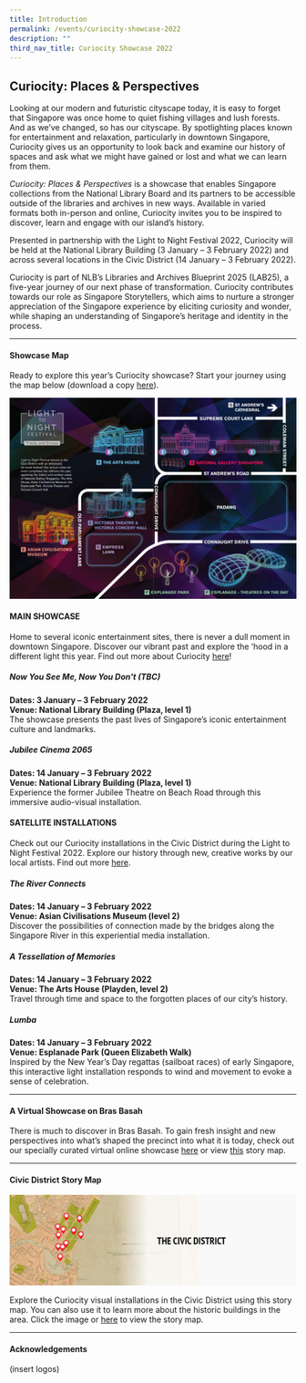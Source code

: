 ```yaml
---
title: Introduction
permalink: /events/curiocity-showcase-2022
description: ""
third_nav_title: Curiocity Showcase 2022
---
```

## **Curiocity: Places & Perspectives**
Looking at our modern and futuristic cityscape today, it is easy to forget that Singapore was once home to quiet fishing villages and lush forests. And as we’ve changed, so has our cityscape. By spotlighting places known for entertainment and relaxation, particularly in downtown Singapore, Curiocity gives us an opportunity to look back and examine our history of spaces and ask what we might have gained or lost and what we can learn from them.

*Curiocity: Places & Perspectives* is a showcase that enables Singapore collections from the National Library Board and its partners to be accessible outside of the libraries and archives in new ways. Available in varied formats both in-person and online, Curiocity invites you to be inspired to discover, learn and engage with our island’s history.

Presented in partnership with the Light to Night Festival 2022, Curiocity will be held at the National Library Building (3 January – 3 February 2022) and across several locations in the Civic District (14 January – 3 February 2022).

Curiocity is part of NLB’s Libraries and Archives Blueprint 2025 (LAB25), a five-year journey of our next phase of transformation. Curiocity contributes towards our role as Singapore Storytellers, which aims to nurture a stronger appreciation of the Singapore experience by eliciting curiosity and wonder, while shaping an understanding of Singapore’s heritage and identity in the process.


___

#### **Showcase Map**

Ready to explore this year’s Curiocity showcase? Start your journey using the map below (download a copy [here](/files/sample-light-map.pdf)). 

![Alt text for image on Isomer site](/images/sample_light_map.jpg)


#### **MAIN SHOWCASE**
Home to several iconic entertainment sites, there is never a dull moment in downtown Singapore. Discover our vibrant past and explore the ’hood in a different light this year. Find out more about Curiocity [here](https://curiocity.nlb.gov.sg/events/curiocity-showcase-2022/main)!

##### **Now You See Me, Now You Don't (TBC)**
**Dates: 3 January – 3 February 2022
<br>Venue: National Library Building (Plaza, level 1)**
<br>The showcase presents the past lives of Singapore’s iconic entertainment culture and landmarks.
<br>
##### **Jubilee Cinema 2065**
**Dates: 14 January – 3 February 2022
<br>Venue: National Library Building (Plaza, level 1)**
<br>Experience the former Jubilee Theatre on Beach Road through this immersive audio-visual installation.

#### **SATELLITE INSTALLATIONS**
Check out our Curiocity installations in the Civic District during the Light to Night Festival 2022. Explore our history through new, creative works by our local artists. Find out more [here](https://curiocity.nlb.gov.sg/events/curiocity-showcase-2022/satellite).

##### **The River Connects**
**Dates: 14 January – 3 February 2022
<br>Venue: Asian Civilisations Museum (level 2)**
<br>Discover the possibilities of connection made by the bridges along the Singapore River in this experiential media installation.
<br>
##### **A Tessellation of Memories**
**Dates: 14 January – 3 February 2022
<br>Venue: The Arts House (Playden, level 2)**
<br>Travel through time and space to the forgotten places of our city’s history.
<br>
##### **Lumba**
**Dates: 14 January – 3 February 2022
<br>Venue: Esplanade Park (Queen Elizabeth Walk)**
<br>Inspired by the New Year’s Day regattas (sailboat races) of early Singapore, this interactive light installation responds to wind and movement to evoke a sense of celebration.

________

#### **A Virtual Showcase on Bras Basah**

There is much to discover in Bras Basah. To gain fresh insight and new perspectives into what’s shaped the precinct into what it is today, check out our specially curated virtual online showcase [here](https://curiocity.nlb.gov.sg/singapore-visualised/virtual-showcase/bb-intro) or view [this](https://uploads.knightlab.com/storymapjs/04f5c05311b7e48aadefd0cdd269c308/bras-basah-the-complete-story-map/index.html) story map.


________

#### **Civic District Story Map**

[![Alt text for image on Isomer site](/images/storymap-image-civic-district-1.png)]((https://uploads.knightlab.com/storymapjs/04f5c05311b7e48aadefd0cdd269c308/padang-3/index.html))

Explore the Curiocity visual installations in the Civic District using this story map. You can also use it to learn more about the historic buildings in the area. Click the image or [here](https://uploads.knightlab.com/storymapjs/04f5c05311b7e48aadefd0cdd269c308/padang-3/index.html) to view the story map.

________

#### **Acknowledgements**

(insert logos)